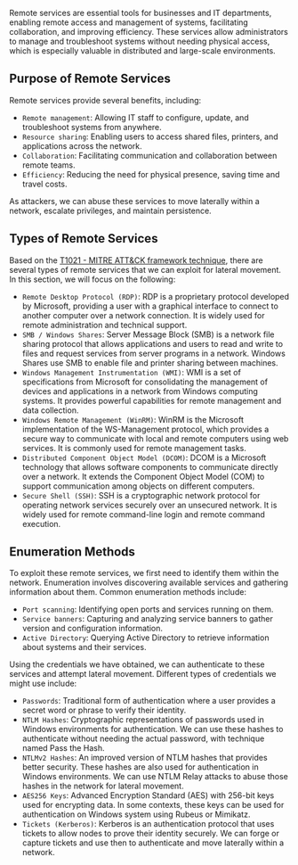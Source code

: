 Remote services are essential tools for businesses and IT departments, enabling remote access and management of systems, facilitating collaboration, and improving efficiency. These services allow administrators to manage and troubleshoot systems without needing physical access, which is especially valuable in distributed and large-scale environments.

## Purpose of Remote Services

Remote services provide several benefits, including:

- `Remote management`: Allowing IT staff to configure, update, and troubleshoot systems from anywhere.
- `Resource sharing`: Enabling users to access shared files, printers, and applications across the network.
- `Collaboration`: Facilitating communication and collaboration between remote teams.
- `Efficiency`: Reducing the need for physical presence, saving time and travel costs.

As attackers, we can abuse these services to move laterally within a network, escalate privileges, and maintain persistence.

## Types of Remote Services

Based on the [T1021 - MITRE ATT&CK framework technique](https://attack.mitre.org/techniques/T1021/), there are several types of remote services that we can exploit for lateral movement. In this section, we will focus on the following:

- `Remote Desktop Protocol (RDP)`: RDP is a proprietary protocol developed by Microsoft, providing a user with a graphical interface to connect to another computer over a network connection. It is widely used for remote administration and technical support.
- `SMB / Windows Shares`: Server Message Block (SMB) is a network file sharing protocol that allows applications and users to read and write to files and request services from server programs in a network. Windows Shares use SMB to enable file and printer sharing between machines.
- `Windows Management Instrumentation (WMI)`: WMI is a set of specifications from Microsoft for consolidating the management of devices and applications in a network from Windows computing systems. It provides powerful capabilities for remote management and data collection.
- `Windows Remote Management (WinRM)`: WinRM is the Microsoft implementation of the WS-Management protocol, which provides a secure way to communicate with local and remote computers using web services. It is commonly used for remote management tasks.
- `Distributed Component Object Model (DCOM)`: DCOM is a Microsoft technology that allows software components to communicate directly over a network. It extends the Component Object Model (COM) to support communication among objects on different computers.
- `Secure Shell (SSH)`: SSH is a cryptographic network protocol for operating network services securely over an unsecured network. It is widely used for remote command-line login and remote command execution.

## Enumeration Methods

To exploit these remote services, we first need to identify them within the network. Enumeration involves discovering available services and gathering information about them. Common enumeration methods include:

- `Port scanning`: Identifying open ports and services running on them.
- `Service banners`: Capturing and analyzing service banners to gather version and configuration information.
- `Active Directory`: Querying Active Directory to retrieve information about systems and their services.

Using the credentials we have obtained, we can authenticate to these services and attempt lateral movement. Different types of credentials we might use include:

- `Passwords`: Traditional form of authentication where a user provides a secret word or phrase to verify their identity.
- `NTLM Hashes`: Cryptographic representations of passwords used in Windows environments for authentication. We can use these hashes to authenticate without needing the actual password, with technique named Pass the Hash.
- `NTLMv2 Hashes`: An improved version of NTLM hashes that provides better security. These hashes are also used for authentication in Windows environments. We can use NTLM Relay attacks to abuse those hashes in the network for lateral movement.
- `AES256 Keys`: Advanced Encryption Standard (AES) with 256-bit keys used for encrypting data. In some contexts, these keys can be used for authentication on Windows system using Rubeus or Mimikatz.
- `Tickets (Kerberos)`: Kerberos is an authentication protocol that uses tickets to allow nodes to prove their identity securely. We can forge or capture tickets and use then to authenticate and move laterally within a network.